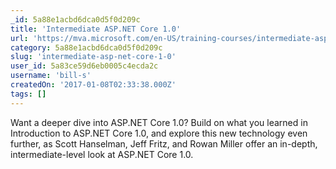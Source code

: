 ```yaml
---
_id: 5a88e1acbd6dca0d5f0d209c
title: 'Intermediate ASP.NET Core 1.0'
url: 'https://mva.microsoft.com/en-US/training-courses/intermediate-aspnet-core-10-16964?l=Kvl35KmJD_4306218965'
category: 5a88e1acbd6dca0d5f0d209c
slug: 'intermediate-asp-net-core-1-0'
user_id: 5a83ce59d6eb0005c4ecda2c
username: 'bill-s'
createdOn: '2017-01-08T02:33:38.000Z'
tags: []
---
```


Want a deeper dive into ASP.NET Core 1.0? Build on what you learned in Introduction to ASP.NET Core 1.0, and explore this new technology even further, as Scott Hanselman, Jeff Fritz, and Rowan Miller offer an in-depth, intermediate-level look at ASP.NET Core 1.0.
